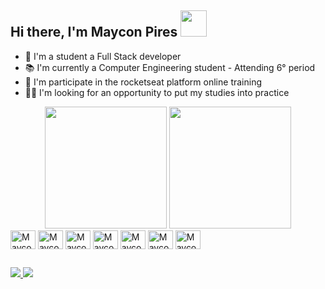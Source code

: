 ## Hi there, I'm Maycon Pires <img src="https://media.giphy.com/media/U4FhLNfZiY0ZY6bnEs/giphy.gif" width="42" height="42" />



- 🌱 I'm a student a Full Stack developer
- 📚 I'm currently a Computer Engineering student - Attending 6° period
- 🚀 I'm participate in the rocketseat platform online training
- 👨‍💻 I'm looking for an opportunity to put my studies into practice

<div align="center">
  <img height="195em" src="https://github-readme-stats.vercel.app/api?username=MayconPires-exe&show_icons=true&theme=jolly">
  <img height="195em" src="https://github-readme-stats.vercel.app/api/top-langs/?username=MayconPires-exe&layout=compact&theme=jolly"/>
</div>


<div style="display: inline_block">
  <img align="center" alt="MayconPires-exe-Js" height="30" width="40" src="https://cdn.jsdelivr.net/gh/devicons/devicon/icons/javascript/javascript-original.svg">
  <img align="center" alt="MayconPires-exe-Ts" height="30" width="40" src="https://cdn.jsdelivr.net/gh/devicons/devicon/icons/typescript/typescript-original.svg">
  <img align="center" alt="MayconPires-exe-Elixir" height="30" width="40" src="https://cdn.jsdelivr.net/gh/devicons/devicon/icons/elixir/elixir-original.svg">
  <img align="center" alt="MayconPires-exe-NodeJs" height="30" width="40" src="https://cdn.jsdelivr.net/gh/devicons/devicon/icons/nodejs/nodejs-original.svg">
  <img align="center" alt="MayconPires-exe-React" height="30" width="40" src="https://cdn.jsdelivr.net/gh/devicons/devicon/icons/react/react-original.svg">
  <img align="center" alt="MayconPires-exe-HTML" height="30" width="40" src="https://cdn.jsdelivr.net/gh/devicons/devicon/icons/html5/html5-original.svg">
  <img align="center" alt="MayconPires-exe-CSS" height="30" width="40" src="https://cdn.jsdelivr.net/gh/devicons/devicon/icons/css3/css3-original.svg">
</div>

##

<div>
  <a href="https://www.linkedin.com/in/maycon-pires-8893b519b/" target="_blank"><img src="https://img.shields.io/badge/-LinkedIn-%230077B5?style=for-the-badge&logo=linkedin&logoColor=white" target="_blank">
  </a>
  <a href="mailto:piresmaycon4@gmail.com.com"><img src="https://img.shields.io/badge/-Gmail-%23333?style=for-the-badge&logo=gmail&logoColor=white"target="_blank">   </a>
</div>

